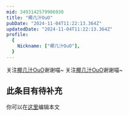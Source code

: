 ```yaml
---
mid: 3493142579906930
title: "椰几汁OuO"
pubDate: "2024-11-04T11:22:13.364Z"
updatedDate: "2024-11-04T11:22:13.364Z"
profile:
  {
    Nickname: ["椰几汁OuO"],
  }
---
```


关注[椰几汁OuO](https://space.bilibili.com/3493142579906930)谢谢喵~ 关注[椰几汁OuO](https://space.bilibili.com/3493142579906930)谢谢喵~

## 此条目有待补充
你可以在[这里](https://github.com/Yuhanawa/VTuber.ICU/edit/master/src/content/v/椰几汁OuO/index.md)编辑本文
